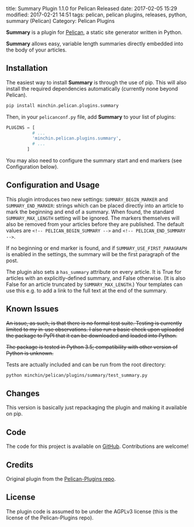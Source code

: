 title: Summary Plugin 1.1.0 for Pelican Released
date: 2017-02-05 15:29
modified: 2017-02-21 14:51
tags: pelican, pelican plugins, releases, python, summary (Pelican)
Category: Pelican Plugins


**Summary** is a plugin for [Pelican](http://docs.getpelican.com/), a static
site generator written in Python.

**Summary** allows easy, variable length summaries directly embedded into the
body of your articles.
<!-- read more -->

## Installation

The easiest way to install **Summary** is through the use of pip. This will
also install the required dependencies automatically (currently none beyond
Pelican).

~~~~sh
pip install minchin.pelican.plugins.summary
~~~~

Then, in your `pelicanconf.py` file, add **Summary** to your list of
plugins:

~~~python
PLUGINS = [
          # ...
          'minchin.pelican.plugins.summary',
          # ...
        ]
~~~

You may also need to configure the summary start and end markers (see
Configuration below).


## Configuration and Usage

This plugin introduces two new settings: `SUMMARY_BEGIN_MARKER` and
`SUMMARY_END_MARKER`: strings which can be placed directly into an article to
mark the beginning and end of a summary. When found, the standard
`SUMMARY_MAX_LENGTH` setting will be ignored. The markers themselves will also
be removed from your articles before they are published. The default values are
`<!-- PELICAN_BEGIN_SUMMARY -->` and `<!-- PELICAN_END_SUMMARY -->`.

If no beginning or end marker is found, and if `SUMMARY_USE_FIRST_PARAGRAPH` is
enabled in the settings, the summary will be the first paragraph of the post.

The plugin also sets a `has_summary` attribute on every article. It is True for
articles with an explicitly-defined summary, and False otherwise. (It is also
False for an article truncated by `SUMMARY_MAX_LENGTH`.) Your templates can use
this e.g. to add a link to the full text at the end of the summary.

## Known Issues

<del>An issue, as such, is that there is no formal test suite. Testing is
currently limited to my in-use observations. I also run a basic check upon
uploaded the package to PyPI that it can be downloaded and loaded into
Python.</del>

<del>The package is tested in Python 3.5; compatibility with other version of
Python is unknown.</del>

Tests are actually included and can be run from the root directory:

~~~sh
python minchin/pelican/plugins/summary/test_summary.py
~~~

## Changes

This version is basically just repackaging the plugin and making it available
on pip.

## Code

The code for this project is available on [GitHub](https://github.com/MinchinWeb/minchin.pelican.plugins.summary). Contributions are welcome!

## Credits

Original plugin from the [Pelican-Plugins repo](https://github.com/getpelican/pelican-plugins).

## License

The plugin code is assumed to be under the AGPLv3 license (this is the license
of the Pelican-Plugins repo).
